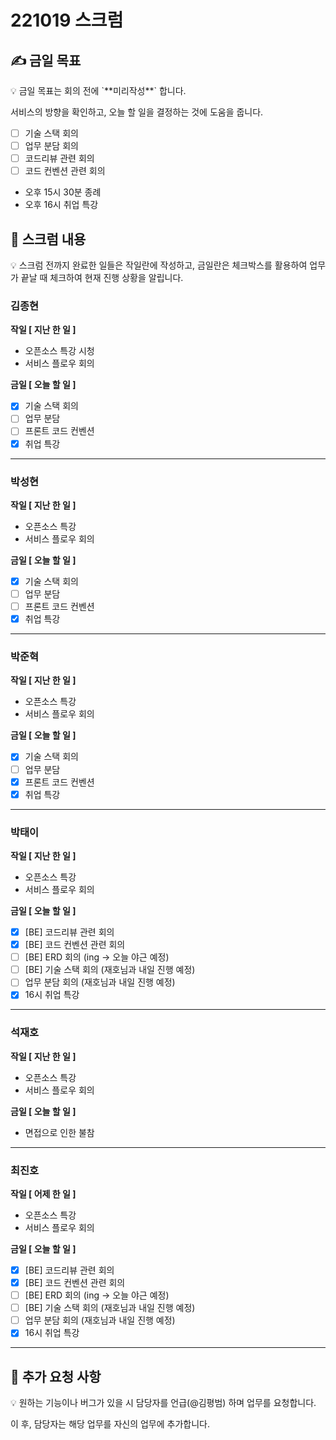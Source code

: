 # 221019 스크럼

## ✍ 금일 목표

<aside>
💡 금일 목표는 회의 전에 `**미리작성**` 합니다.

서비스의 방향을 확인하고, 오늘 할 일을 결정하는 것에 도움을 줍니다.

</aside>

- [ ] 기술 스택 회의
- [ ] 업무 분담 회의
- [ ] 코드리뷰 관련 회의
- [ ] 코드 컨벤션 관련 회의
- 오후 15시 30분 종례
- 오후 16시 취업 특강

## 📑 스크럼 내용

<aside>
💡 스크럼 전까지 완료한 일들은 작일란에 작성하고, 
금일란은 체크박스를 활용하여 업무가 끝날 때 체크하여 현재 진행 상황을 알립니다.

</aside>

### 김종현

**작일 [ 지난 한 일 ]**

- 오픈소스 특강 시청
- 서비스 플로우 회의

**금일 [ 오늘 할 일 ]**

- [x] 기술 스택 회의
- [ ] 업무 분담
- [ ] 프론트 코드 컨벤션
- [x] 취업 특강

---

### 박성현

**작일 [ 지난 한 일 ]**

- 오픈소스 특강
- 서비스 플로우 회의

**금일 [ 오늘 할 일 ]**

- [x] 기술 스택 회의
- [ ] 업무 분담
- [ ] 프론트 코드 컨벤션
- [x] 취업 특강

---

### 박준혁

**작일 [ 지난 한 일 ]**

- 오픈소스 특강
- 서비스 플로우 회의

**금일 [ 오늘 할 일 ]**

- [x] 기술 스택 회의
- [ ] 업무 분담
- [x] 프론트 코드 컨벤션
- [x] 취업 특강

---

### 박태이

**작일 [ 지난 한 일 ]**

- 오픈소스 특강
- 서비스 플로우 회의

**금일 [ 오늘 할 일 ]**

- [x] [BE] 코드리뷰 관련 회의
- [x] [BE] 코드 컨벤션 관련 회의
- [ ] [BE] ERD 회의 (ing → 오늘 야근 예정)
- [ ] [BE] 기술 스택 회의 (재호님과 내일 진행 예정)
- [ ] 업무 분담 회의 (재호님과 내일 진행 예정)
- [x] 16시 취업 특강

---

### 석재호

**작일 [ 지난 한 일 ]**

- 오픈소스 특강
- 서비스 플로우 회의

**금일 [ 오늘 할 일 ]**

- 면접으로 인한 불참

---

### 최진호

**작일 [ 어제 한 일 ]**

- 오픈소스 특강
- 서비스 플로우 회의

**금일 [ 오늘 할 일 ]**

- [x]  [BE] 코드리뷰 관련 회의
- [x]  [BE] 코드 컨벤션 관련 회의
- [ ]  [BE] ERD 회의 (ing → 오늘 야근 예정)
- [ ]  [BE] 기술 스택 회의 (재호님과 내일 진행 예정)
- [ ]  업무 분담 회의 (재호님과 내일 진행 예정)
- [x]  16시 취업 특강

---

## 📢 추가 요청 사항

<aside>
💡 원하는 기능이나 버그가 있을 시 담당자를 언급(@김평범) 하며 업무를 요청합니다.

이 후, 담당자는 해당 업무를 자신의 업무에 추가합니다.

</aside>
